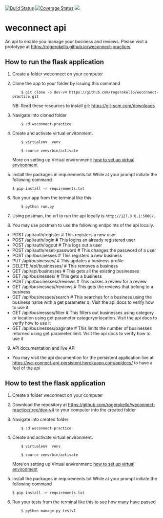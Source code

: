 [![Build Status](https://travis-ci.org/rogerokello/weconnect-practice.svg?branch=dev-v3-trial)](https://travis-ci.org/rogerokello/weconnect-practice) <a href='https://coveralls.io/github/rogerokello/weconnect-practice?branch=dev-v3-trial'><img src='https://coveralls.io/repos/github/rogerokello/weconnect-practice/badge.svg?branch=dev-v3-trial' alt='Coverage Status' /></a>
 <a href="https://codeclimate.com/github/rogerokello/weconnect-practice/maintainability"><img src="https://api.codeclimate.com/v1/badges/203bec3842f23583461b/maintainability" /></a>
</br>
# weconnect api
An api to enable you manage your business and reviews. Please visit a prototype at https://rogerokello.github.io/weconnect-practice/

## How to run the flask application
1. Create a folder weconnect on your computer
   
2. Clone the app to your folder by issuing this command

    ```
        $ git clone -b dev-v4 https://github.com/rogerokello/weconnect-practice.git
    ```
    NB: Read these resources to install git: https://git-scm.com/downloads
3. Navigate into cloned folder

    ```
        $ cd weconnect-practice
    ```
4. Create and activate  virtual environment.

    ```
        $ virtualenv  venv

        $ source venv/bin/activate
    ```

    More on setting up Virtual environment: [how to set up virtual environment](http://docs.python-guide.org/en/latest/dev/virtualenvs/)

5. Install the packages in requirements.txt
   While at your prompt initiate the following command

    ``` $ pip install -r requirements.txt ```

6. Run your app from the terminal like this

    ```
        $ python run.py
    ```

7. Using postman, the url to run the api locally is ```http://127.0.0.1:5000/```.

8. You may use postman to use the following endpoints of the api locally.
-  POST /api/auth/register        # This registers a new user
-  POST /api/auth/login           # This logins an already registered user
-  POST /api/auth/logout          # This logs out a user
-  POST /api/auth/reset-password  # This changes the password of a user
-  POST /api/businesses           # This registers a new business
-  PUT /api/businesses/<businessId> # This updates a business profile
-  DELETE /api/businesses/<businessId> # This removes a business
-  GET /api/api/businesses             # This gets all the existing businesses
-  GET /api/businesses/<businessId> # This gets a business
-  POST /api/businesses/<businessId>/reviews # This makes a review for a review
-  GET /api/businesses/<businessId>/reviews # This gets the reviews that belong to a business
-  GET /api/businesses/search # This searches for a business using the business name with a get parameter q. Visit the api docs to verify how to use it
-  GET /api/businesses/filter # This filters out businesses using category or location using get parameter categoryorlocation. Visit the api docs to verify how to use it
-  GET /api/businesses/paginate # This limits the number of businesses returned using get parameter limit. Visit the api docs to verify how to use it
9. API documentation and live API
-  You may visit the api documention for the persistent application live at https://we-connect-api-persistent.herokuapp.com/apidocs/ to have a feel of the api

## How to test the flask application
1. Create a folder weconnect on your computer
   
2. Download the repository at https://github.com/rogerokello/weconnect-practice/tree/dev-v4 to your computer into the created folder

3. Navigate into created folder

    ```
        $ cd weconnect-practice
    ```
4. Create and activate  virtual environment.

    ```
        $ virtualenv  venv

        $ source venv/bin/activate
    ```

    More on setting up Virtual environment: [how to set up virtual environment](http://docs.python-guide.org/en/latest/dev/virtualenvs/)

5. Install the packages in requirements.txt
   While at your prompt initiate the following command

    ``` $ pip install -r requirements.txt ```

6. Run your tests from the terminal like this to see how many have passed

    ```
        $ python manage.py testv1
    ```
